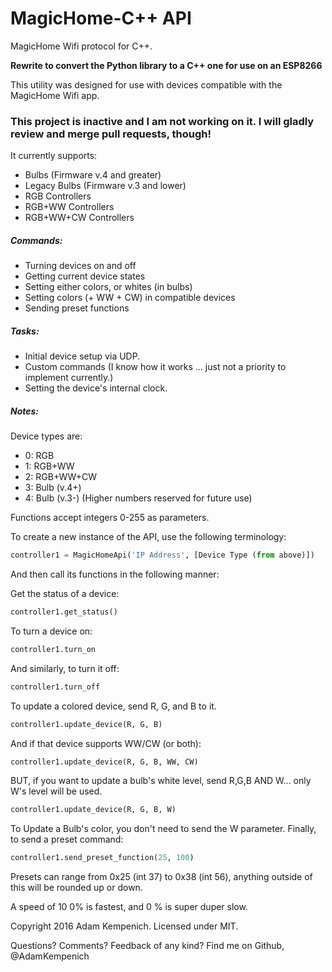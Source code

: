 # MagicHome-C++ API
MagicHome Wifi protocol for C++.

<b>Rewrite to convert the Python library to a C++ one for use on an ESP8266</b>

This utility was designed for use with devices compatible with the MagicHome Wifi app.



### This project is inactive and I am not working on it. I will gladly review and merge pull requests, though!

It currently supports:
* Bulbs (Firmware v.4 and greater)
* Legacy Bulbs (Firmware v.3 and lower)
* RGB Controllers
* RGB+WW Controllers
* RGB+WW+CW Controllers

##### Commands:
* Turning devices on and off
* Getting current device states
* Setting either colors, or whites (in bulbs)
* Setting colors (+ WW + CW) in compatible devices
* Sending preset functions

##### Tasks:
* Initial device setup via UDP.
* Custom commands (I know how it works ... just not a priority to implement currently.)
* Setting the device's internal clock.

##### Notes:
Device types are:
* 0: RGB
* 1: RGB+WW
* 2: RGB+WW+CW
* 3: Bulb (v.4+)
* 4: Bulb (v.3-)
  (Higher numbers reserved for future use)

Functions accept integers 0-255 as parameters.

To create a new instance of the API, use the following terminology:

```python
controller1 = MagicHomeApi('IP Address', [Device Type (from above)])
```

And then call its functions in the following manner:

Get the status of a device:

```python
controller1.get_status()
```

To turn a device on:

```python
controller1.turn_on
```

And similarly, to turn it off:

```python
controller1.turn_off
```

To update a colored device, send R, G, and B to it.

```python
controller1.update_device(R, G, B)
```

And if that device supports WW/CW (or both):

```python
controller1.update_device(R, G, B, WW, CW)
```

BUT, if you want to update a bulb's white level, send R,G,B AND W... only W's level will be used.

```python
controller1.update_device(R, G, B, W)
```

To Update a Bulb's color, you don't need to send the W parameter.
Finally, to send a preset command:

```python
controller1.send_preset_function(25, 100)
```

Presets can range from 0x25 (int 37) to 0x38 (int 56), anything outside of this will be rounded up or down.

A speed of 10 0% is fastest, and 0 % is super duper slow.

Copyright 2016 Adam Kempenich. Licensed under MIT.

Questions? Comments? Feedback of any kind? Find me on Github, @AdamKempenich
